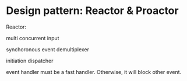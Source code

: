 
# Design pattern: Reactor & Proactor

Reactor:

multi concurrent input 

synchoronous event demultiplexer

initiation dispatcher

event handler must be a fast handler. Otherwise, it will block other event.

